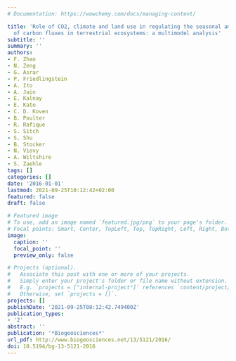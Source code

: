 ```yaml
---
# Documentation: https://wowchemy.com/docs/managing-content/

title: 'Role of CO2, climate and land use in regulating the seasonal amplitude increase
  of carbon fluxes in terrestrial ecosystems: a multimodel analysis'
subtitle: ''
summary: ''
authors:
- F. Zhao
- N. Zeng
- G. Asrar
- P. Friedlingstein
- A. Ito
- A. Jain
- E. Kalnay
- E. Kato
- C. D. Koven
- B. Poulter
- R. Rafique
- S. Sitch
- S. Shu
- B. Stocker
- N. Viovy
- A. Wiltshire
- S. Zaehle
tags: []
categories: []
date: '2016-01-01'
lastmod: 2021-09-25T10:12:42+02:00
featured: false
draft: false

# Featured image
# To use, add an image named `featured.jpg/png` to your page's folder.
# Focal points: Smart, Center, TopLeft, Top, TopRight, Left, Right, BottomLeft, Bottom, BottomRight.
image:
  caption: ''
  focal_point: ''
  preview_only: false

# Projects (optional).
#   Associate this post with one or more of your projects.
#   Simply enter your project's folder or file name without extension.
#   E.g. `projects = ["internal-project"]` references `content/project/deep-learning/index.md`.
#   Otherwise, set `projects = []`.
projects: []
publishDate: '2021-09-25T08:12:42.749400Z'
publication_types:
- '2'
abstract: ''
publication: '*Biogeosciences*'
url_pdf: http://www.biogeosciences.net/13/5121/2016/
doi: 10.5194/bg-13-5121-2016
---
```

